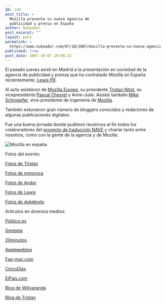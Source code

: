 ```yaml
---
ID: 139
post_title: >
  Mozilla presenta su nueva agencia de
  publicidad y prensa en España
author: Nukeador
post_excerpt: ""
layout: post
permalink: >
  https://www.nukeador.com/07/10/2007/mozilla-presenta-su-nueva-agencia-de-publicidad-y-prensa-en-espana/
published: true
post_date: 2007-10-07 19:08:22
---
```

<p> El pasado jueves asistí en Madrid a la presentación en sociedad de la agencia de publicidad y prensa que ha contratado Mozilla en España recientemente, <a title="Lewis PR" href="http://www.lewispr.es/">Lewis PR</a>.</p>
<p>Al acto asistieron de <a href="http://www.mozilla-europe.org/es/">Mozilla Europe</a>, su presidente <a href="http://standblog.org/blog/" hreflang="fr">Tristan Nitot</a>, su vicepresidente <a href="http://www.chevrel.org/es/noticias/">Pascal Chevrel</a> y Anne-Julie. Asistió también <a href="http://weblogs.mozillazine.org/schrep/" hreflang="en">Mike Schroepfer</a>, vice-presidente de ingeniería de <a href="http://www.mozilla.com" hreflang="en">Mozilla</a>.</p>
<p>También estuvieron gran número de bloggers conocidos y redactores de algunas publicaciones digitales.</p>
<p>Fue una buena jornada donde pudimos reunirnos al fin todos los colaboradores del <a href="http://www.proyectonave.es">proyecto de traducción NAVE</a> y charlar tanto entre nosotros, como con la gente de la agencia y de Mozilla.</p>
<p><img alt="Mozilla en españa" src="http://farm3.static.flickr.com/2333/1495210711_d6da8eb833.jpg" /></p>
<p>Fotos del evento:</p>
<p><a href="http://www.flickr.com/photos/nitot/sets/72157602287570273/">Fotos de Tristan</a></p>
<p><a href="http://www.flickr.com/photos/mmoroca/sets/72157602274729759/">Fotos de mmoroca</a></p>
<p><a href="http://www.flickr.com/photos/andor/sets/72157602272031896/">Fotos de Andor</a></p>
<p><a href="http://www.carlosatares.com/gallery2/v/fiesta_firefox/">Fotos de Lewis</a></p><p><a href="http://www.flickr.com/photos/dukebody/sets/72157602413833383/">Fotos de dukebody</a></p>
<p>Artículos en diversos medios:</p>
<p><a href="http://www.publico.es/004104">Público.es</a></p>
<p><a href="http://www.genbeta.com/2007/10/05-noticias-sobre-mozilla">Genbeta</a></p>
<p><a href="http://www.20minutos.es/noticia/286071/0/entrevista/firefox/drm/">20minutos</a></p>
<p><a href="http://es.appleweblog.com/2007/10/05/firefox-3-y-mac-%c2%bfuna-alianza-perfecta/">Appleweblog</a></p>
<p><a href="http://www.faq-mac.com/noticias/node/26147">Faq-mac.com</a></p>
<p><a href="http://www.cincodias.com/articulo/Sentidos/batalla/navegadores/cdscdi/20071005cdscdicst_1/Tes/">CincoDias</a></p>
<p><a href="http://www.elpais.com/articulo/internet/Tendremos/Firefox/finales/ano/elpeputec/20071008elpepunet_1/Tes">ElPais.com</a></p>
<p><a href="http://www.pijusmagnificus.com/blog/2007/10/06/reunion-informal-con-los-jefes-de-mozilla-europa/">Blog de Willyaranda</a></p>
<p><a hreflang="en" href="http://standblog.org/blog/post/2007/10/12/48-hours-in-Spain">Blog de Tristan</a></p>